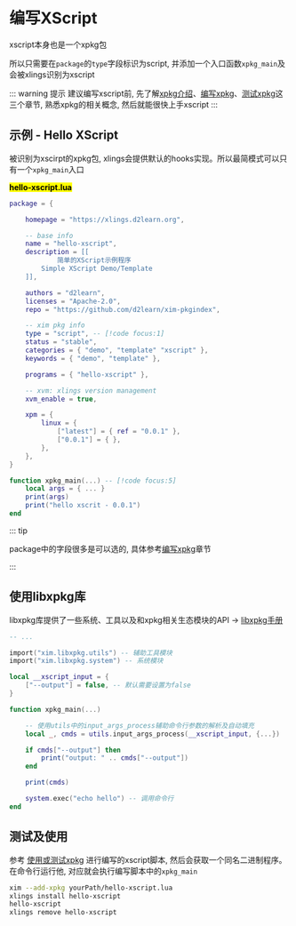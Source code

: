 # 编写XScript

xscript本身也是一个xpkg包

所以只需要在`package`的`type`字段标识为script, 并添加一个入口函数`xpkg_main`及会被xlings识别为xscript

::: warning 提示
建议编写xscript前, 先了解[xpkg介绍](/documents/pkgmanager/intro.html)、[编写xpkg](/documents/xpkg/write.html)、[测试xpkg](/documents/xpkg/useage.html)这三个章节, 熟悉xpkg的相关概念, 然后就能很快上手xscript
:::

## 示例 - Hello XScript

被识别为xscirpt的xpkg包, xlings会提供默认的hooks实现。所以最简模式可以只有一个`xpkg_main`入口

<mark>**hello-xscript.lua**</mark>

```lua
package = {

    homepage = "https://xlings.d2learn.org",

    -- base info
    name = "hello-xscript",
    description = [[
            简单的XScript示例程序
        Simple XScript Demo/Template
    ]],

    authors = "d2learn",
    licenses = "Apache-2.0",
    repo = "https://github.com/d2learn/xim-pkgindex",

    -- xim pkg info
    type = "script", -- [!code focus:1]
    status = "stable",
    categories = { "demo", "template" "xscript" },
    keywords = { "demo", "template" },

    programs = { "hello-xscript" },

    -- xvm: xlings version management
    xvm_enable = true,

    xpm = {
        linux = {
            ["latest"] = { ref = "0.0.1" },
            ["0.0.1"] = { },
        },
    },
}

function xpkg_main(...) -- [!code focus:5]
    local args = { ... }
    print(args)
    print("hello xscrit - 0.0.1")
end
```

::: tip

package中的字段很多是可以选的, 具体参考[编写xpkg](/documents/xpkg/write.html)章节

:::


## 使用libxpkg库

libxpkg库提供了一些系统、工具以及和xpkg相关生态模块的API -> [libxpkg手册](/documents/libxpkg/intro.html)

```lua
-- ...

import("xim.libxpkg.utils") -- 辅助工具模块
import("xim.libxpkg.system") -- 系统模块

local __xscript_input = {
    ["--output"] = false, -- 默认需要设置为false
}

function xpkg_main(...) 

    -- 使用utils中的input_args_process辅助命令行参数的解析及自动填充
    local _, cmds = utils.input_args_process(__xscript_input, {...})

    if cmds["--output"] then
        print("output: " .. cmds["--output"])
    end

    print(cmds)

    system.exec("echo hello") -- 调用命令行
end
```

## 测试及使用

参考 [使用或测试xpkg](/documents/xpkg/useage.html) 进行编写的xscript脚本, 然后会获取一个同名二进制程序。在命令行运行他, 对应就会执行编写脚本中的`xpkg_main`

```bash
xim --add-xpkg yourPath/hello-xscript.lua
xlings install hello-xscript
hello-xscript
xlings remove hello-xscript
```
